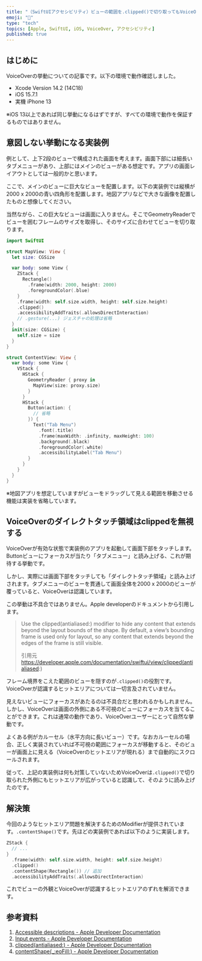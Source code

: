 ```yaml
---
title: "（SwiftUIアクセシビリティ）ビューの範囲を.clipped()で切り取ってもVoiceOverダイレクトタッチ領域が貫通する"
emoji: "🙌"
type: "tech"
topics: [Apple, SwiftUI, iOS, VoiceOver, アクセシビリティ]
published: true
---
```

## はじめに

VoiceOverの挙動についての記事です。以下の環境で動作確認しました。

- Xcode Version 14.2 (14C18)
- iOS 15.7.1
- 実機 iPhone 13

※iOS 13以上であれば同じ挙動になるはずですが、すべての環境で動作を保証するものではありません。

## 意図しない挙動になる実装例

例として、上下2段のビューで構成された画面を考えます。画面下部には細長いタブメニューがあり、上部にはメインのビューがある想定です。アプリの画面レイアウトとしては一般的かと思います。

ここで、メインのビューに巨大なビューを配置します。以下の実装例では縦横が2000 x 2000の青い四角形を配置します。地図アプリなどで大きな画像を配置したものと想像してください。

当然ながら、この巨大なビューは画面に入りません。そこでGeometryReaderでビューを囲むフレームのサイズを取得し、そのサイズに合わせてビューを切り取ります。

```swift
import SwiftUI

struct MapView: View {
  let size: CGSize

  var body: some View {
    ZStack {
      Rectangle()
        .frame(width: 2000, height: 2000)
        .foregroundColor(.blue)
    }
    .frame(width: self.size.width, height: self.size.height)
    .clipped()
    .accessibilityAddTraits(.allowsDirectInteraction)
    // .gesture(...) ジェスチャの処理は省略
  }
  init(size: CGSize) {
    self.size = size
  }
}

struct ContentView: View {
  var body: some View {
    VStack {
      HStack {
        GeometryReader { proxy in
          MapView(size: proxy.size)
        }
      }
      HStack {
        Button(action: {
          // 省略
        }) {
          Text("Tab Menu")
            .font(.title)
            .frame(maxWidth: .infinity, maxHeight: 100)
            .background(.black)
            .foregroundColor(.white)
            .accessibilityLabel("Tab Menu")
        }
      }
    }
  }
}
```

※地図アプリを想定していますがビューをドラッグして見える範囲を移動させる機能は実装を省略しています。

## VoiceOverのダイレクトタッチ領域はclippedを無視する

VoiceOverが有効な状態で実装例のアプリを起動して画面下部をタッチします。Buttonビューにフォーカスが当たり「タブメニュー」と読み上げる、これが期待する挙動です。

しかし、実際には画面下部をタッチしても「ダイレクトタッチ領域」と読み上げされます。タブメニューのビューを貫通して画面全体を2000 x 2000のビューが覆っていると、VoiceOverは認識しています。

この挙動は不具合ではありません。Apple developerのドキュメントから引用します。

> Use the clipped(antialiased:) modifier to hide any content that extends beyond the layout bounds of the shape. By default, a view’s bounding frame is used only for layout, so any content that extends beyond the edges of the frame is still visible.
> 
> 引用元 https://developer.apple.com/documentation/swiftui/view/clipped(antialiased:)

フレーム境界をこえた範囲のビューを隠すのが`.clipped()`の役割です。VoiceOverが認識するヒットエリアについては一切言及されていません。

見えないビューにフォーカスがあたるのは不具合だと思われるかもしれません。しかし、VoiceOverは画面の外側にある不可視のビューにフォーカスを当てることができます。これは通常の動作であり、VoiceOverユーザーにとって自然な挙動です。

よくある例がカルーセル（水平方向に長いビュー）です。なおカルーセルの場合、正しく実装されていれば不可視の範囲にフォーカスが移動すると、そのビューが画面上に見える（VoiceOverのヒットエリアが現れる）まで自動的にスクロールされます。

従って、上記の実装例は何も対策していないためVoiceOverは`.clipped()`で切り取られた外側にもヒットエリアが広がっていると認識して、そのように読み上げたのです。

## 解決策

今回のようなヒットエリア問題を解決するためのModifierが提供されています。`.contentShape()`です。先ほどの実装例であれば以下のように実装します。

```swift
ZStack {
  // ...
}
  .frame(width: self.size.width, height: self.size.height)
  .clipped()
  .contentShape(Rectangle()) // 追加
  .accessibilityAddTraits(.allowsDirectInteraction)
```

これでビューの外観とVoiceOverが認識するヒットエリアのずれを解消できます。

## 参考資料

1. [Accessible descriptions - Apple Developer Documentation](https://developer.apple.com/documentation/swiftui/accessible-descriptions)
2. [Input events - Apple Developer Documentation](https://developer.apple.com/documentation/swiftui/input-events)
3. [clipped(antialiased:) - Apple Developer Documentation](https://developer.apple.com/documentation/swiftui/view/clipped(antialiased:))
4. [contentShape(_:eoFill:) - Apple Developer Documentation](https://developer.apple.com/documentation/swiftui/view/contentshape(_:eofill:))
